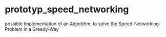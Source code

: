 # prototyp_speed_networking
possible Implementation of an Algorithm, to solve the Speed-Networking-Problem in a Greedy-Way

